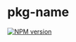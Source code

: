 # pkg-name

[![NPM version](https://img.shields.io/npm/v/@banjoanton/pkg-name?color=%23c53635&label=%20)](https://www.npmjs.com/package/@banjoanton/pkg-name)
